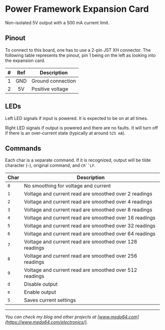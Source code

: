 Power Framework Expansion Card
==============================

Non-isolated 5V output with a 500 mA current limit.


## Pinout

To connect to this board, one has to use a 2-pin JST XH connector. The following
table represents the pinout, pin 1 being on the left as looking into the
expansion card.

| # | Ref   | Description                     |
|--:|:-----:|---------------------------------|
| 1 | GND   | Ground connection               |
| 2 | 5V    | Positive voltage                |


## LEDs

Left LED signals if input is powered. It is expected to be on at all times.

Right LED signals if output is powered and there are no faults. It will turn off
if there is an over-current state (typically at around `525 mA`).


## Commands

Each char is a separate command. If it is recognized, output will be tilde
character (`~`), original command, and `CR``LF`.

| Char | Description                                                   |
|------|---------------------------------------------------------------|
| `0`  | No smoothing for voltage and current                          |
| `1`  | Voltage and current read are smoothed over 2 readings         |
| `2`  | Voltage and current read are smoothed over 4 readings         |
| `3`  | Voltage and current read are smoothed over 8 readings         |
| `4`  | Voltage and current read are smoothed over 16 readings        |
| `5`  | Voltage and current read are smoothed over 32 readings        |
| `6`  | Voltage and current read are smoothed over 64 readings        |
| `7`  | Voltage and current read are smoothed over 128 readings       |
| `8`  | Voltage and current read are smoothed over 256 readings       |
| `9`  | Voltage and current read are smoothed over 512 readings       |
| `d`  | Disable output                                                |
| `e`  | Enable output                                                 |
| `S`  | Saves current settings                                        |


---
*You can check my blog and other projects at [www.medo64.com](https://www.medo64.com/electronics/).*
